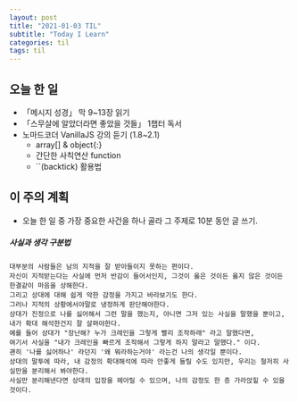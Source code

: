 ```yaml
---
layout: post
title: "2021-01-03 TIL"
subtitle: "Today I Learn"
categories: til
tags: til
---
```


## 오늘 한 일
   - 「메시지 성경」 막 9~13장 읽기
   - 「스무살에 알았더라면 좋았을 것들」 1챕터 독서
   - 노마드코더 VanillaJS 강의 듣기 (1.8~2.1)
      - array[] & object{:}
      - 간단한 사칙연산 function
      - ``(backtick) 활용법

## 이 주의 계획
- 오늘 한 일 중 가장 중요한 사건을 하나 골라 그 주제로 10분 동안 글 쓰기.

##### 사실과 생각 구분법
```
대부분의 사람들은 남의 지적을 잘 받아들이지 못하는 편이다. 
자신이 지적받는다는 사실에 먼저 반감이 들어서인지, 그것이 옳은 것이든 옳지 않은 것이든 한결같이 마음을 상해한다.
그리고 상대에 대해 쉽게 악한 감정을 가지고 바라보기도 한다.
그러나 지적의 상황에서야말로 냉정하게 판단해야한다.
상대가 진정으로 나를 싫어해서 그런 말을 했는지, 아니면 그저 있는 사실을 말했을 뿐이고, 내가 확대 해석한건지 잘 살펴야한다.
예를 들어 상대가 "장난해? 누가 크레인을 그렇게 빨리 조작하래" 라고 말했다면,
여기서 사실을 "내가 크레인을 빠르게 조작해서 그렇게 하지 말라고 말했다." 이다.
괜히 '나를 싫어하나' 라던지 '왜 뭐라하는거야' 라는건 나의 생각일 뿐이다.
상대의 말투에 따라, 내 감정의 확대해석에 따라 안좋게 들릴 수도 있지만, 우리는 철저히 사실만을 분리해서 봐야한다.
사실만 분리해낸다면 상대의 입장을 헤아릴 수 있으며, 나의 감정도 한 층 가라앉힐 수 있을 것이다.
```

